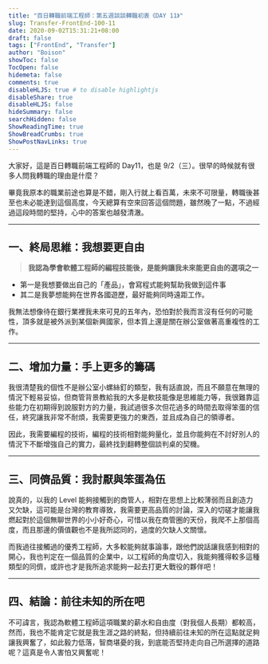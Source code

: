 ```yaml
---
title: "百日轉職前端工程師：第五週談談轉職初衷《DAY 11》"
slug: Transfer-FrontEnd-100-11
date: 2020-09-02T15:31:21+08:00
draft: false
tags: ["FrontEnd", "Transfer"]
author: "Boison"
showToc: false
TocOpen: false
hidemeta: false
comments: true
disableHLJS: true # to disable highlightjs
disableShare: true
disableHLJS: false
hideSummary: false
searchHidden: false
ShowReadingTime: true
ShowBreadCrumbs: true
ShowPostNavLinks: true
---
```


大家好，這是百日轉職前端工程師的 Day11，也是 9/2（三）。很早的時候就有很多人問我轉職的理由是什麼？

畢竟我原本的職業前途也算是不錯，剛入行就上看百萬，未來不可限量，轉職後甚至也未必能達到這個高度，今天總算有空來回答這個問題，雖然晚了一點，不過經過這段時間的堅持，心中的答案也越發清澈。

---

## 一、終局思維：我想要更自由

> **我認為學會軟體工程師的編程技能後，是能夠讓我未來能更自由的選項之一**

- 第一是我想要做出自己的「產品」，會寫程式能夠幫助我做到這件事
- 其二是我夢想能夠在世界各國遊歷，最好能夠同時遠距工作。

我無法想像待在銀行業裡我未來可見的五年內，恐怕對於我而言沒有任何的可能性，頂多就是被外派到某個新興國家，但本質上還是關在辦公室做著高重複性的工作。

---

## 二、增加力量：手上更多的籌碼

我很清楚我的個性不是辦公室小螺絲釘的類型，我有話直說，而且不願意在無理的情況下輕易妥協，但商管背景教給我的大多是軟技能像是思維能力等，我很難靠這些能力在初期得到說服對方的力量，我試過很多次但花過多的時間去取得笨蛋的信任，終究讓我非常不耐煩，我需要更強力的東西，並且成為自己的領導者。

因此，我需要編程的技術，編程的技術相對能夠量化，並且你能夠在不討好別人的情況下不斷增強自己的實力，最終找到翻轉整個談判桌的契機。

---

## 三、同儕品質：我討厭與笨蛋為伍

說真的，以我的 Level 能夠接觸到的商管人，相對在思想上比較薄弱而且創造力又欠缺，這可能是台灣的教育導致，我需要更高品質的討論，深入的切磋才能讓我燃起對於這個無聊世界的小小好奇心，可惜以我在商管圈的天份，我爬不上那個高度，而且那邊的價值觀也不是我所認同的，過度的欠缺人文關懷。

而我過往接觸過的優秀工程師，大多較能夠就事論事，跟他們說話讓我感到相對的開心，我也判定在一個品質的企業中，以工程師的角度切入，我能夠獲得較多這種類型的同儕，或許也才是我所追求能夠一起去打更大戰役的夥伴吧！

---

## 四、結論：前往未知的所在吧

不可諱言，我認為軟體工程師這項職業的薪水和自由度（對我個人長期）都較高，然而，我也不能肯定它就是我生涯之路的終點，但持續前往未知的所在這點就足夠讓我興奮了，如此毅力低落，智商堪憂的我，到底能否堅持走向自己所選擇的道路呢？這真是令人害怕又興奮呢！
